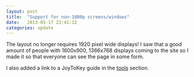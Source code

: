 ```yaml
---
layout: post
title:  "Support for non-1080p screens/windows"
date:   2013-05-17 22:41:12
categories: update
---
```


The layout no longer requires 1920 pixel wide displays! I saw that a good amount of people with 1600x900, 1366x768 displays coming to the site so I made it so that everyone can see the page in some form. 

I also added a link to a JoyToKey guide in the [tools](/tools) section.
